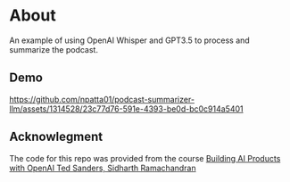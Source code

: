 # About

An example of using OpenAI Whisper and GPT3.5 to process and summarize the podcast.

## Demo


https://github.com/npatta01/podcast-summarizer-llm/assets/1314528/23c77d76-591e-4393-be0d-bc0c914a5401



## Acknowlegment

The code for this repo was provided from the course [Building AI Products with OpenAI Ted Sanders, Sidharth Ramachandran](https://uplimit.com/course/building-ai-products-with-openai/v2/dashboard)
